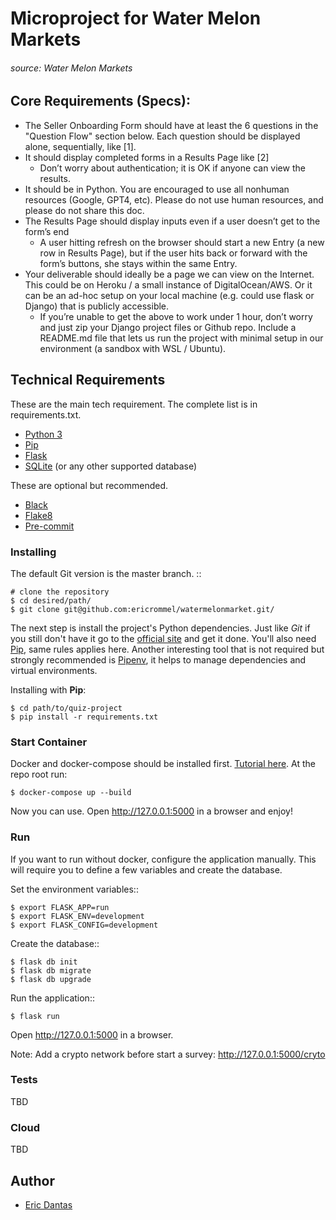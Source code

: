 # Microproject for Water Melon Markets
###### source: Water Melon Markets


## Core Requirements (Specs):
- The Seller Onboarding Form should have at least the 6 questions in the "Question Flow" section below.
Each question should be displayed alone, sequentially, like [1].
- It should display completed forms in a Results Page like [2]
  - Don’t worry about authentication; it is OK if anyone can view the results.
- It should be in Python. You are encouraged to use all nonhuman resources (Google, GPT4, etc). Please do not use human resources, and please do not share this doc.
- The Results Page should display inputs even if a user doesn’t get to the form’s end
  - A user hitting refresh on the browser should start a new Entry (a new row in Results Page), but
    if the user hits back or forward with the form’s buttons, she stays within the same Entry.
- Your deliverable should ideally be a page we can view on the Internet. This could be on Heroku / a small instance of DigitalOcean/AWS. Or it can be an ad-hoc setup on your local machine (e.g. could use flask or Django) that is publicly accessible.
  - If you’re unable to get the above to work under 1 hour, don’t worry and just zip your Django
      project files or Github repo. Include a README.md file that lets us run the project with minimal
      setup in our environment (a sandbox with WSL / Ubuntu).


## Technical Requirements

These are the main tech requirement. The complete list is in requirements.txt.
- [Python 3](http://python.org/)
- [Pip](https://pip.pypa.io/)
- [Flask](https://flask.palletsprojects.com/)
- [SQLite](http://sqlite.org/) (or any other supported database)

These are optional but recommended.

- [Black](http://black.readthedocs.io/)
- [Flake8](http://flake8.pycqa.org/)
- [Pre-commit](http://pre-commit.com/)


### Installing

The default Git version is the master branch. ::

    # clone the repository
    $ cd desired/path/
    $ git clone git@github.com:ericrommel/watermelonmarket.git/

The next step is install the project's Python dependencies. Just like _Git_ if you still don't have it go to the [official site](http://python.org/) and get it done. You'll also need [Pip](https://pip.pypa.io/), same rules applies here. Another interesting tool that is not required but strongly recommended is [Pipenv](http://pipenv.readthedocs.io), it helps to manage dependencies and virtual environments.

Installing with **Pip**:

    $ cd path/to/quiz-project
    $ pip install -r requirements.txt

### Start Container

Docker and docker-compose should be installed first. [Tutorial here](https://docs.docker.com/install/).
At the repo root run:

    $ docker-compose up --build

Now you can use. Open http://127.0.0.1:5000 in a browser and enjoy!


### Run
If you want to run without docker, configure the application manually. This will require you to define a few variables and create the database.

Set the environment variables::

    $ export FLASK_APP=run
    $ export FLASK_ENV=development
    $ export FLASK_CONFIG=development

Create the database::

    $ flask db init
    $ flask db migrate
    $ flask db upgrade

Run the application::

    $ flask run

Open http://127.0.0.1:5000 in a browser.

Note: Add a crypto network before start a survey: http://127.0.0.1:5000/cryto


### Tests
TBD


### Cloud
TBD


## Author

- [Eric Dantas](https://github.com/ericrommel)
